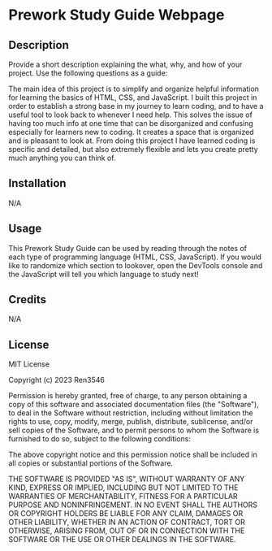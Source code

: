 # Prework Study Guide Webpage

## Description

Provide a short description explaining the what, why, and how of your project. Use the following questions as a guide:

The main idea of this project is to simplify and organize helpful information for learning the basics of HTML, CSS, and JavaScript. I built this project in order to establish a strong base in my journey to learn coding, and to have a useful tool to look back to whenever I need help. This solves the issue of having too much info at one time that can be disorganized and confusing especially for learners new to coding. It creates a space that is organized and is pleasant to look at. From doing this project I have learned coding is specific and detailed, but also extremely flexible and lets you create pretty much anything you can think of.

## Installation

N/A

## Usage

This Prework Study Guide can be used by reading through the notes of each type of programming language (HTML, CSS, JavaScript). If you would like to randomize which section to lookover, open the DevTools console and the JavaScript will tell you which language to study next! 

## Credits

N/A

## License

MIT License

Copyright (c) 2023 Ren3546

Permission is hereby granted, free of charge, to any person obtaining a copy
of this software and associated documentation files (the "Software"), to deal
in the Software without restriction, including without limitation the rights
to use, copy, modify, merge, publish, distribute, sublicense, and/or sell
copies of the Software, and to permit persons to whom the Software is
furnished to do so, subject to the following conditions:

The above copyright notice and this permission notice shall be included in all
copies or substantial portions of the Software.

THE SOFTWARE IS PROVIDED "AS IS", WITHOUT WARRANTY OF ANY KIND, EXPRESS OR
IMPLIED, INCLUDING BUT NOT LIMITED TO THE WARRANTIES OF MERCHANTABILITY,
FITNESS FOR A PARTICULAR PURPOSE AND NONINFRINGEMENT. IN NO EVENT SHALL THE
AUTHORS OR COPYRIGHT HOLDERS BE LIABLE FOR ANY CLAIM, DAMAGES OR OTHER
LIABILITY, WHETHER IN AN ACTION OF CONTRACT, TORT OR OTHERWISE, ARISING FROM,
OUT OF OR IN CONNECTION WITH THE SOFTWARE OR THE USE OR OTHER DEALINGS IN THE
SOFTWARE.
